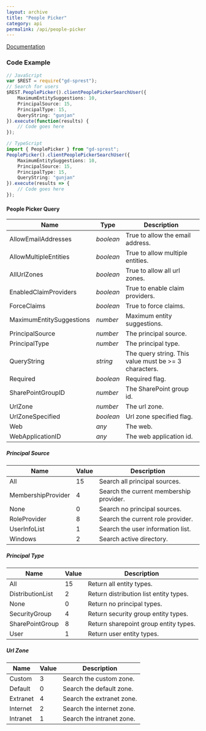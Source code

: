 ```yaml
---
layout: archive
title: "People Picker"
category: api
permalink: /api/people-picker
---
```

[Documentation](http://dattabase.com/sharepoint-people-picker-rest-api/)

### Code Example

```ts
// JavaScript
var $REST = require("gd-sprest");
// Search for users
$REST.PeoplePicker().clientPeoplePickerSearchUser({
    MaximumEntitySuggestions: 10,
    PrincipalSource: 15,
    PrincipalType: 15,
    QueryString: "gunjan"
}).execute(function(results) {
    // Code goes here
});

// TypeScript
import { PeoplePicker } from "gd-sprest";
PeoplePicker().clientPeoplePickerSearchUser({
    MaximumEntitySuggestions: 10,
    PrincipalSource: 15,
    PrincipalType: 15,
    QueryString: "gunjan"
}).execute(results => {
    // Code goes here
});
```

#### People Picker Query

| Name | Type | Description |
| --- | --- | --- |
AllowEmailAddresses | _boolean_ | True to allow the email address. |
AllowMultipleEntities | _boolean_ | True to allow multiple entities. |
AllUrlZones | _boolean_ | True to allow all url zones. |
EnabledClaimProviders | _boolean_ | True to enable claim providers. |
ForceClaims | _boolean_ | True to force claims. |
MaximumEntitySuggestions | _number_ | Maximum entity suggestions. |
PrincipalSource | _number_ | The principal source. |
PrincipalType | _number_ | The principal type. |
QueryString | _string_ | The query string. This value must be >= 3 characters. |
Required | _boolean_ | Required flag. |
SharePointGroupID | _number_ | The SharePoint group id. |
UrlZone | _number_ | The url zone. |
UrlZoneSpecified | _boolean_ | Url zone specified flag. |
Web | _any_ | The web. |
WebApplicationID | _any_ | The web application id. |

##### Principal Source

| Name | Value | Description |
| --- | --- | --- |
| All | 15 | Search all principal sources. |
| MembershipProvider | 4 | Search the current membership provider. |
| None | 0 | Search no principal sources. |
| RoleProvider | 8 | Search the current role provider. |
| UserInfoList | 1 | Search the user information list. |
| Windows | 2 | Search active directory. |

##### Principal Type

| Name | Value | Description |
| --- | --- | --- |
| All | 15 | Return all entity types. |
| DistributionList | 2 | Return distribution list entity types. |
| None | 0 | Return no principal types. |
| SecurityGroup | 4 | Return security group entity types. |
| SharePointGroup | 8 | Return sharepoint group entity types. |
| User | 1 | Return user entity types. |

##### Url Zone

| Name | Value | Description |
| --- | --- | --- |
| Custom | 3 | Search the custom zone. |
| Default | 0 | Search the default zone. |
| Extranet | 4 | Search the extranet zone. |
| Internet | 2 | Search the internet zone. |
| Intranet | 1 | Search the intranet zone. |